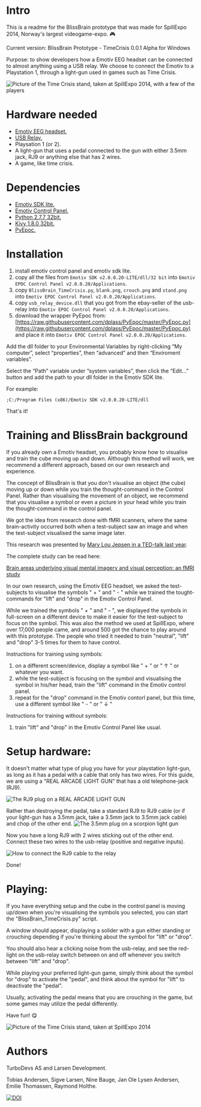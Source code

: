 Intro
========

This is a readme for the BlissBrain prototype that was made for SpillExpo 2014, Norway's largest videogame-expo. :video_game:

Current version: BlissBrain Prototype - TimeCrisis 0.0.1 Alpha for Windows

Purpose: to show developers how a Emotiv EEG headset can be connected to almost anything using a USB relay.
We choose to connect the Emotiv to a Playstation 1, through a light-gun used in games such as Time Crisis.

![Picture of the Time Crisis stand, taken at SpillExpo 2014, with a few of the players](http://turbolego.com/timecrisisarray.jpg)

Hardware needed
========

* [Emotiv EEG headset.](http://emotiv.com/)
* [USB Relay.](http://www.ebay.com/itm/251395571994)
* Playsation 1 (or 2).
* A light-gun that uses a pedal connected to the gun with either 3.5mm jack, RJ9 or anything else that has 2 wires.
* A game, like time crisis.

Dependencies
========

* [Emotiv SDK lite.](http://emotiv.com/store/product_262.html)
* [Emotiv Control Panel.](http://emotiv.com/store/product_72.html)
* [Python 2.7.7 32bit.](https://www.python.org/)
* [Kivy 1.8.0 32bit.](https://www.kivy.org/)
* [PyEpoc.](https://github.com/dplass/PyEpoc)

Installation
============

1. install emotiv control panel and emotiv sdk lite.
2. copy all the files from ```Emotiv SDK v2.0.0.20-LITE/dll/32 bit``` into ```Emotiv EPOC Control Panel v2.0.0.20/Applications```.
3. copy ```BlissBrain_TimeCrisis.py```, ```blank.png```, ```crouch.png``` and ```stand.png``` into ```Emotiv EPOC Control Panel v2.0.0.20/Applications```.
4. copy ```usb_relay_device.dll``` that you got from the ebay-seller of the usb-relay into ```Emotiv EPOC Control Panel v2.0.0.20/Applications```.
5. download the wrapper PyEpoc from:
[https://raw.githubusercontent.com/dplass/PyEpoc/master/PyEpoc.py](https://raw.githubusercontent.com/dplass/PyEpoc/master/PyEpoc.py) and place it into ```Emotiv EPOC Control Panel v2.0.0.20/Applications```.

Add the dll folder to your Environmental Variables by right-clicking “My computer”, select “properties”, then “advanced” and then “Enviroment variables”.

Select the “Path” variable under “system variables”, then click the “Edit…” button and add the path to your dll folder in the Emotiv SDK lite.

For example:

```;C:/Program Files (x86)/Emotiv SDK v2.0.0.20-LITE/dll```


That's it!


Training and BlissBrain background
============

If you already own a Emotiv headset, you probably know how to visualise and train the cube moving up and down.
Although this method will work, we recommend a different approach, based on our own research and experience.

The concept of BlissBrain is that you don't visualise an object (the cube) moving up or down while you train the thought-command in the Control Panel.
Rather than visualising the movement of an object, we recommend that you visualise a symbol or even a picture in your head while you train the thought-command in the control panel.

We got the idea from research done with fMRI scanners, where the same brain-activity occurred both when a test-subject saw an image and when the test-subject visualised the same image later.

This research was presented by [Mary Lou Jepsen in a TED-talk last year](https://www.ted.com/talks/mary_lou_jepsen_could_future_devices_read_images_from_our_brains).

The complete study can be read here:

[Brain areas underlying visual mental imagery and visual perception: an fMRI study](http://www.wjh.harvard.edu/~kwn/Kosslyn_pdfs/2004Ganis_CogBrainRes20_BrainAreas.pdf)

In our own research, using the Emotiv EEG headset, we asked the test-subjects to visualise the symbols " + " and " - " while we trained the tought-commands for "lift" and "drop" in the Emotiv Control Panel.

While we trained the symbols " + " and " - ", we displayed the symbols in full-screen on a different device to make it easier for the test-subject to focus on the symbol.
This was also the method we used at SpillExpo, where over 17,000 people came, and around 500 got the chance to play around with this prototype.
The people who tried it needed to train "neutral", "lift" and "drop" 3-5 times for them to have control.

Instructions for training using symbols:

1. on a different screen/device, display a symbol like " + " or " ↑ " or whatever you want.
2. while the test-subject is focusing on the symbol and visualising the symbol in his/her head, train the "lift" command in the Emotiv control panel.
3. repeat for the "drop" command in the Emotiv contorl panel, but this time, use a different symbol like " - " or " ↓ "

Instructions for training without symbols:
1. train "lift" and "drop" in the Emotiv Control Panel like usual.

Setup hardware:
============

It doesn't matter what type of plug you have for your playstation light-gun, as long as it has a pedal with a cable that only has two wires.
For this guide, we are using a "REAL ARCADE LIGHT GUN" that has a old telephone-jack (RJ9).

![The RJ9 plug on a REAL ARCADE LIGHT GUN](http://turbolego.com/gun1.png)


Rather than destroying the pedal, take a standard RJ9 to RJ9 cable (or if your light-gun has a 3.5mm jack, take a 3.5mm jack to 3.5mm jack cable) and chop of the other end.
![The 3.5mm plug on a scorpion light gun](http://turbolego.com/gun2.png)

Now you have a long RJ9 with 2 wires sticking out of the other end.
Connect these two wires to the usb-relay (positive and negative inputs).

![How to connect the RJ9 cable to the relay](http://turbolego.com/relay.png)

Done!

Playing:
============

If you have everything setup and the cube in the control panel is moving up/down when you're visualising the symbols you selected, you can start the "BlissBrain_TimeCrisis.py" script.

A window should appear, displaying a solider with a gun either standing or crouching depending if you're thinking about the symbol for "lift" or "drop".

You should also hear a clicking noise from the usb-relay, and see the red-light on the usb-relay switch between on and off whenever you switch between "lift" and "drop".

While playing your preferred light-gun game, simply think about the symbol for "drop" to activate the "pedal", and think about the symbol for "lift" to deactivate the "pedal".

Usually, activating the pedal means that you are crouching in the game, but some games may utilize the pedal differently.

Have fun! :yum:

![Picture of the Time Crisis stand, taken at SpillExpo 2014](http://turbolego.com/TimeCrisisSpillExpo.png)



Authors
=======
TurboDevs AS and Larsen Development.

Tobias Andersen, Sigve Larsen, Nine Bauge, Jan Ole Lysen Andersen, Emilie Thomassen, Raymond Holthe.

[![DOI](https://zenodo.org/badge/4893/TurboDevsAS/EEGBliss.png)](http://dx.doi.org/10.5281/zenodo.10700)

